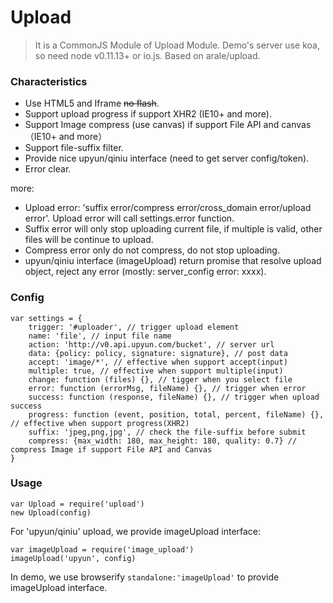 # Upload
> It is a CommonJS Module of Upload Module.
Demo's server use koa, so need node v0.11.13+ or io.js.
Based on arale/upload.

### Characteristics
* Use HTML5 and Iframe <s>no flash</s>.
* Support upload progress if support XHR2 (IE10+ and more).
* Support Image compress (use canvas) if support File API and canvas（IE10+ and more）
* Support file-suffix filter.
* Provide nice upyun/qiniu interface (need to get server config/token).
* Error clear.

more:
* Upload error: 'suffix error/compress error/cross_domain error/upload error'. Upload error will call settings.error function.
* Suffix error will only stop uploading current file, if multiple is valid, other files will be continue to upload.
* Compress error only do not compress, do not stop uploading.
* upyun/qiniu interface (imageUpload) return promise that resolve upload object, reject any error (mostly: server_config error: xxxx).

### Config
    var settings = {
        trigger: '#uploader', // trigger upload element
        name: 'file', // input file name
        action: 'http://v0.api.upyun.com/bucket', // server url
        data: {policy: policy, signature: signature}, // post data
        accept: 'image/*', // effective when support accept(input)
        multiple: true, // effective when support multiple(input)
        change: function (files) {}, // tigger when you select file
        error: function (errorMsg, fileName) {}, // trigger when error
        success: function (response, fileName) {}, // trigger when upload success
        progress: function (event, position, total, percent, fileName) {}, // effective when support progress(XHR2)
        suffix: 'jpeg,png,jpg', // check the file-suffix before submit
        compress: {max_width: 180, max_height: 180, quality: 0.7} // compress Image if support File API and Canvas
    }

### Usage
    var Upload = require('upload')
    new Upload(config)
For 'upyun/qiniu' upload, we provide imageUpload interface:

    var imageUpload = require('image_upload')
    imageUpload('upyun', config)
In demo, we use browserify `standalone:'imageUpload'` to provide imageUpload interface.
